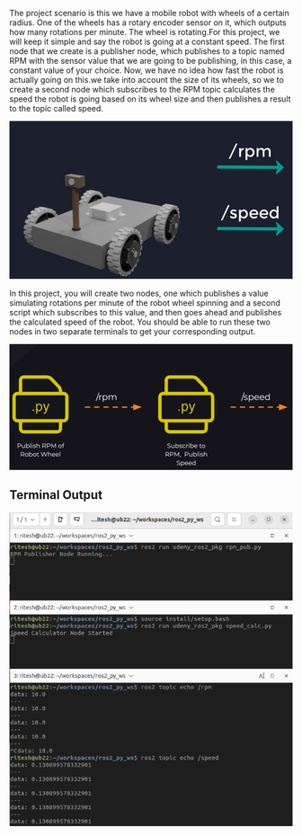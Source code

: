 The project scenario is this we have a mobile robot with wheels of a certain radius.
One of the wheels has a rotary encoder sensor on it, which outputs how many rotations per minute.
The wheel is rotating.For this project, we will keep it simple and say the robot is going at a constant speed.
The first node that we create is a publisher node, which publishes to a topic named RPM with the sensor value that we are going to be publishing,
in this case, a constant value of your choice.
Now, we have no idea how fast the robot is actually going on this.we take into account the size of its wheels, so we to create a second node which subscribes
to the RPM topic calculates the speed the robot is going based on its wheel size and then publishes a result to the topic called speed.
<p align="center"><img src="https://github.com/RIT-MESH/ROS2-Robotics-Developer-Course---Using-ROS2-In-Python/blob/main/images/projict11.png?raw=true"alt="Sublime's custom image"/>
 </p>

 In this project, you will create two nodes, one which publishes a value simulating rotations per minute of the robot wheel spinning and a second script which subscribes to this value, and then goes ahead
and publishes the calculated speed of the robot. You should be able to run these two nodes in two separate terminals to get your corresponding output.
<p align="center"><img src="https://github.com/RIT-MESH/ROS2-Robotics-Developer-Course---Using-ROS2-In-Python/blob/main/images/projict12.png?raw=true"alt="Sublime's custom image"/>
 </p>

 ## Terminal Output
 <p align="center"><img src="https://github.com/RIT-MESH/ROS2-Robotics-Developer-Course---Using-ROS2-In-Python/blob/main/images/projict14.png?raw=true"alt="Sublime's custom image"/>
 </p>

